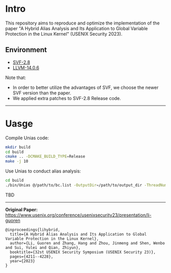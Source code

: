 # Intro

This repository aims to reproduce and optimize the implementation of the paper "A Hybrid Alias Analysis and Its Application to Global Variable Protection in the Linux Kernel" (USENIX Security 2023).

## Environment

- [SVF-2.8](https://github.com/SVF-tools/SVF/releases/tag/SVF-2.8)
- [LLVM-14.0.6](https://github.com/llvm/llvm-project/releases/tag/llvmorg-14.0.6)

Note that: 
- In order to better utilize the advantages of SVF, we choose the newer SVF version than the paper.
- We applied extra patches to SVF-2.8 Release code.

---

# Uasge

Compile Unias code:

```sh
mkdir build
cd build
cmake .. -DCMAKE_BUILD_TYPE=Release
make -j 10
```

Use Unias to conduct alias analysis:

```sh
cd build
./bin/Unias @/path/to/bc.list -OutputDir=/path/to/output_dir -ThreadNum=8 2>&1 | tee runlog.txt
```

TBD

---

**Original Paper:** https://www.usenix.org/conference/usenixsecurity23/presentation/li-guoren

```
@inproceedings{lihybrid,
  title={A Hybrid Alias Analysis and Its Application to Global Variable Protection in the Linux Kernel},
  author={Li, Guoren and Zhang, Hang and Zhou, Jinmeng and Shen, Wenbo and Sui, Yulei and Qian, Zhiyun},
  booktitle={32st USENIX Security Symposium (USENIX Security 23)},
  pages={4211--4228},
  year={2023}
}
```